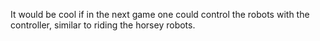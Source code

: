 It would be cool if in the next game one could control the robots with the controller, similar to riding the horsey robots.
